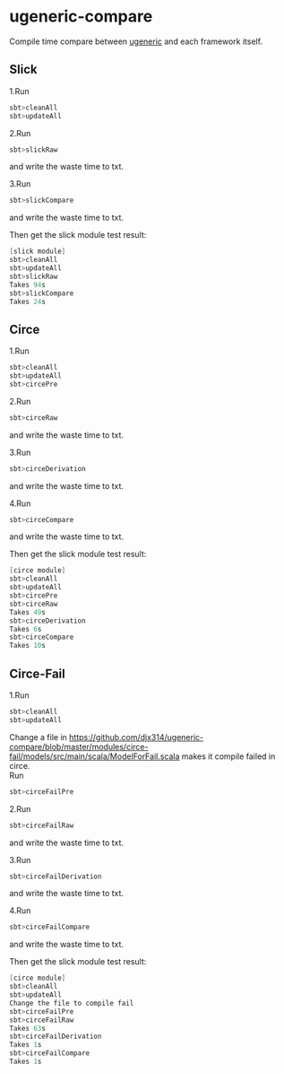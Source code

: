 ugeneric-compare
===============

Compile time compare between [ugeneric](https://github.com/scalax/ugeneric) and each framework itself.  

## Slick
1.Run
```scala
sbt>cleanAll
sbt>updateAll
```

2.Run
```scala
sbt>slickRaw
```
and write the waste time to txt.

3.Run
```scala
sbt>slickCompare
```
and write the waste time to txt.

Then get the slick module test result:
```scala
[slick module]
sbt>cleanAll
sbt>updateAll
sbt>slickRaw
Takes 94s
sbt>slickCompare
Takes 24s
```

## Circe
1.Run
```scala
sbt>cleanAll
sbt>updateAll
sbt>circePre
```

2.Run
```scala
sbt>circeRaw
```
and write the waste time to txt.

3.Run
```scala
sbt>circeDerivation
```
and write the waste time to txt.

4.Run
```scala
sbt>circeCompare
```
and write the waste time to txt.

Then get the slick module test result:
```scala
[circe module]
sbt>cleanAll
sbt>updateAll
sbt>circePre
sbt>circeRaw
Takes 49s
sbt>circeDerivation
Takes 6s
sbt>circeCompare
Takes 10s
```

## Circe-Fail
1.Run
```scala
sbt>cleanAll
sbt>updateAll
```
Change a file in https://github.com/djx314/ugeneric-compare/blob/master/modules/circe-fail/models/src/main/scala/ModelForFail.scala makes it compile failed in circe.  
Run
```scala
sbt>circeFailPre
```

2.Run
```scala
sbt>circeFailRaw
```
and write the waste time to txt.

3.Run
```scala
sbt>circeFailDerivation
```
and write the waste time to txt.

4.Run
```scala
sbt>circeFailCompare
```
and write the waste time to txt.

Then get the slick module test result:
```scala
[circe module]
sbt>cleanAll
sbt>updateAll
Change the file to compile fail
sbt>circeFailPre
sbt>circeFailRaw
Takes 63s
sbt>circeFailDerivation
Takes 1s
sbt>circeFailCompare
Takes 1s
```